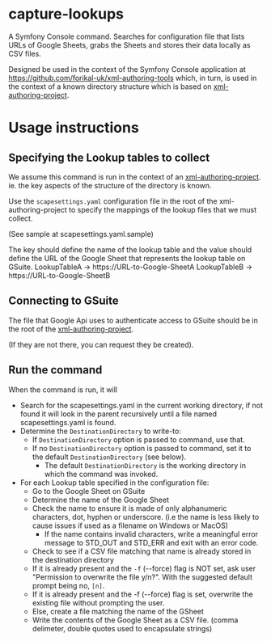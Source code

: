# capture-lookups
A Symfony Console command. Searches for configuration file that lists URLs of Google Sheets, grabs the Sheets and stores their data locally as CSV files.

Designed be used in the context of the Symfony Console application at https://github.com/forikal-uk/xml-authoring-tools which, in turn, is used in the context of a known directory structure which is based on [xml-authoring-project](https://github.com/forikal-uk/xml-authoring-project).


# Usage instructions


## Specifying the Lookup tables to collect

We assume this command is run in the context of an [xml-authoring-project](https://github.com/forikal-uk/xml-authoring-project). ie. the key aspects of the structure of the directory is known.

Use the `scapesettings.yaml` configuration file in the root of the xml-authoring-project to specify the mappings of the lookup files that we must collect.

(See sample at scapesettings.yaml.sample)

The key should define the name of the lookup table and the value should define the URL of the Google Sheet that represents the lookup table on GSuite.
LookupTableA -> https://URL-to-Google-SheetA
LookupTableB -> https://URL-to-Google-SheetB


## Connecting to GSuite

The file that Google Api uses to authenticate access to GSuite should be in the root of the [xml-authoring-project](https://github.com/forikal-uk/xml-authoring-project).

(If they are not there, you can request they be created).


## Run the command

When the command is run, it will 

* Search for the scapesettings.yaml in the current working directory, if not found it will look in the parent recursively until a file named scapesettings.yaml is found.
* Determine the `DestinationDirectory` to write-to:
  * If `DestinationDirectory` option is passed to command, use that.
  * If no `DestinationDirectory` option is passed to command, set it to the default `DestinationDirectory` (see below). 
    * The default `DestinationDirectory` is the working directory in which the command was invoked. 
* For each Lookup table specified in the configuration file:
  * Go to the Google Sheet on GSuite
  * Determine the name of the Google Sheet
  * Check the name to ensure it is made of only alphanumeric characters, dot, hyphen or underscore. (i.e the name is less likely to cause issues if used as a filename on Windows or MacOS)
    * If the name contains invalid characters, write a meaningful error message to STD_OUT and STD_ERR and exit with an error code.
  * Check to see if a CSV file matching that name is already stored in the destination directory
  * If it is already present and the `-f` (--force) flag  is NOT set, ask user "Permission to overwrite the file y/n?". With the suggested default prompt being no, `[n]`.
  * If it is already present and the -f (--force) flag  is set, overwrite the existing file without prompting the user.
  * Else, create a file matching the name of the GSheet 
  * Write the contents of the Google Sheet as a CSV file. (comma delimeter, double quotes used to encapsulate strings)  


